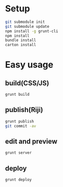 Setup
==========================================================================
```sh
git submodule init
git submodule update
npm install -g grunt-cli
npm install
bundle install
carton install
```

Easy usage
==========================================================================
build(CSS/JS)
--------------------------------------------------------------------------
```sh
grunt build
```

publish(Riji)
--------------------------------------------------------------------------
```sh
grunt publish
git commit -av
```

edit and preview
--------------------------------------------------------------------------
```sh
grunt server
```

deploy
--------------------------------------------------------------------------
```sh
grunt deploy
```

